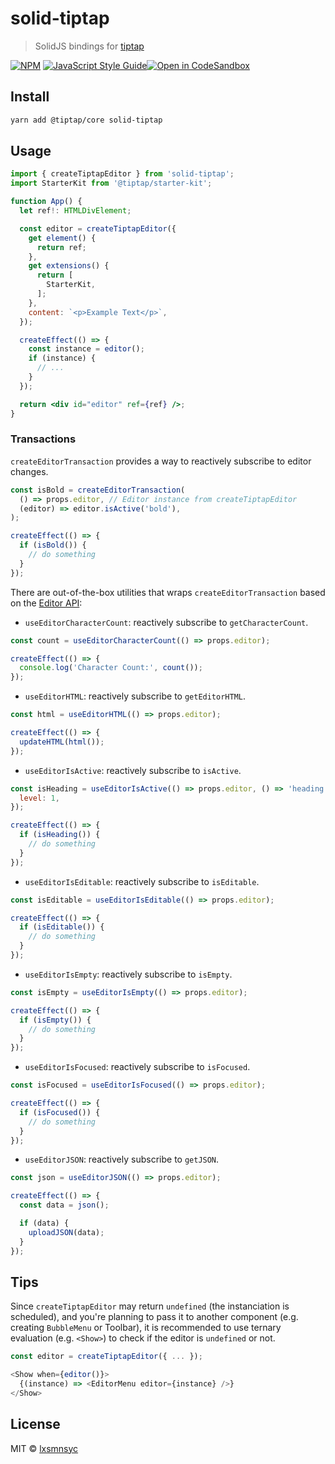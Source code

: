 # solid-tiptap

> SolidJS bindings for [tiptap](https://www.tiptap.dev/)

[![NPM](https://img.shields.io/npm/v/solid-tiptap.svg)](https://www.npmjs.com/package/solid-tiptap) [![JavaScript Style Guide](https://badgen.net/badge/code%20style/airbnb/ff5a5f?icon=airbnb)](https://github.com/airbnb/javascript)[![Open in CodeSandbox](https://img.shields.io/badge/Open%20in-CodeSandbox-blue?style=flat-square&logo=codesandbox)](https://codesandbox.io/s/github/LXSMNSYC/solid-tiptap/tree/main/examples/simple-example)

## Install

```bash
yarn add @tiptap/core solid-tiptap
```

## Usage

```jsx
import { createTiptapEditor } from 'solid-tiptap';
import StarterKit from '@tiptap/starter-kit';

function App() {
  let ref!: HTMLDivElement;

  const editor = createTiptapEditor({
    get element() {
      return ref;
    },
    get extensions() {
      return [
        StarterKit,
      ];
    },
    content: `<p>Example Text</p>`,
  });

  createEffect(() => {
    const instance = editor();
    if (instance) {
      // ...
    }
  });

  return <div id="editor" ref={ref} />;
}
```

### Transactions

`createEditorTransaction` provides a way to reactively subscribe to editor changes.

```ts
const isBold = createEditorTransaction(
  () => props.editor, // Editor instance from createTiptapEditor
  (editor) => editor.isActive('bold'), 
);

createEffect(() => {
  if (isBold()) {
    // do something
  }
});
```

There are out-of-the-box utilities that wraps `createEditorTransaction` based on the [Editor API](https://www.tiptap.dev/api/editor):

- `useEditorCharacterCount`: reactively subscribe to `getCharacterCount`.

```js
const count = useEditorCharacterCount(() => props.editor);

createEffect(() => {
  console.log('Character Count:', count());
});
```

- `useEditorHTML`: reactively subscribe to `getEditorHTML`.

```js
const html = useEditorHTML(() => props.editor);

createEffect(() => {
  updateHTML(html());
});
```

- `useEditorIsActive`: reactively subscribe to `isActive`.

```js
const isHeading = useEditorIsActive(() => props.editor, () => 'heading', {
  level: 1,
});

createEffect(() => {
  if (isHeading()) {
    // do something
  }
});
```

- `useEditorIsEditable`: reactively subscribe to `isEditable`.

```js
const isEditable = useEditorIsEditable(() => props.editor);

createEffect(() => {
  if (isEditable()) {
    // do something
  }
});
```

- `useEditorIsEmpty`: reactively subscribe to `isEmpty`.

```js
const isEmpty = useEditorIsEmpty(() => props.editor);

createEffect(() => {
  if (isEmpty()) {
    // do something
  }
});
```

- `useEditorIsFocused`: reactively subscribe to `isFocused`.

```js
const isFocused = useEditorIsFocused(() => props.editor);

createEffect(() => {
  if (isFocused()) {
    // do something
  }
});
```

- `useEditorJSON`: reactively subscribe to `getJSON`.

```js
const json = useEditorJSON(() => props.editor);

createEffect(() => {
  const data = json();

  if (data) {
    uploadJSON(data);
  }
});
```

## Tips

Since `createTiptapEditor` may return `undefined` (the instanciation is scheduled), and you're planning to pass it to another component (e.g. creating `BubbleMenu` or Toolbar), it is recommended to use ternary evaluation (e.g. `<Show>`) to check if the editor is `undefined` or not.

```js
const editor = createTiptapEditor({ ... });

<Show when={editor()}>
  {(instance) => <EditorMenu editor={instance} />}
</Show>
```

## License

MIT © [lxsmnsyc](https://github.com/lxsmnsyc)
